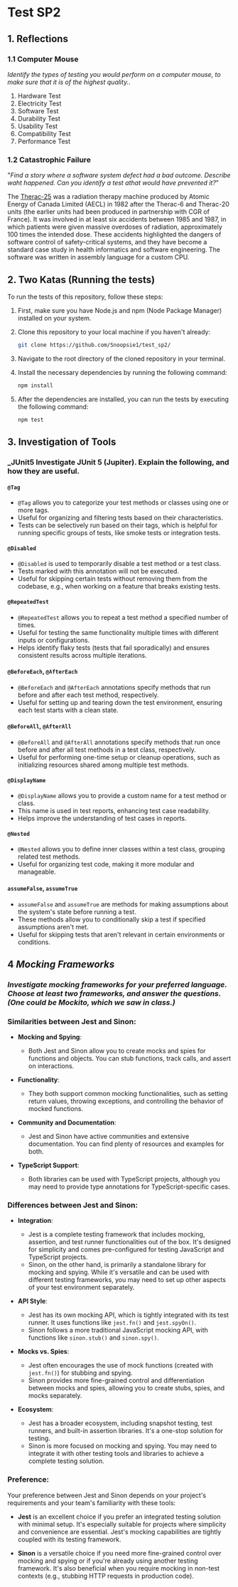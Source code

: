 # Test SP2

## 1. Reflections

### 1.1 Computer Mouse

_Identify the types of testing you would perform on a computer mouse, to make sure that it is of the highest quality._.

1. Hardware Test
2. Electricity Test
3. Software Test
4. Durability Test
5. Usability Test
6. Compatibility Test
7. Performance Test

### 1.2 Catastrophic Failure

"_Find a story where a software system defect had a bad outcome. Describe waht happened. Can you identify a test athat would have prevented it?_"

The [Therac-25](https://en.wikipedia.org/wiki/Therac-25) was a radiation therapy machine produced by Atomic Energy of Canada Limited (AECL) in 1982 after the Therac-6 and Therac-20 units (the earlier units had been produced in partnership with CGR of France). It was involved in at least six accidents between 1985 and 1987, in which patients were given massive overdoses of radiation, approximately 100 times the intended dose. These accidents highlighted the dangers of software control of safety-critical systems, and they have become a standard case study in health informatics and software engineering. The software was written in assembly language for a custom CPU.

## 2. Two Katas (Running the tests)

To run the tests of this repository, follow these steps:

1. First, make sure you have Node.js and npm (Node Package Manager) installed on your system.

2. Clone this repository to your local machine if you haven't already:

   ```bash
   git clone https://github.com/Snoopsie1/test_sp2/
   ```
3. Navigate to the root directory of the cloned repository in your terminal.

4. Install the necessary dependencies by running the following command:
   ```bash
   npm install
   ```
5. After the dependencies are installed, you can run the tests by executing the following command:
   ```bash
   npm test
   ```

## 3. Investigation of Tools

### _JUnit5 Investigate JUnit 5 (Jupiter). Explain the following, and how they are useful.

#### `@Tag`
- `@Tag` allows you to categorize your test methods or classes using one or more tags.
- Useful for organizing and filtering tests based on their characteristics.
- Tests can be selectively run based on their tags, which is helpful for running specific groups of tests, like smoke tests or integration tests.
#### `@Disabled`
- `@Disabled` is used to temporarily disable a test method or a test class.
- Tests marked with this annotation will not be executed.
- Useful for skipping certain tests without removing them from the codebase, e.g., when working on a feature that breaks existing tests.
#### `@RepeatedTest`
- `@RepeatedTest` allows you to repeat a test method a specified number of times.
- Useful for testing the same functionality multiple times with different inputs or configurations.
- Helps identify flaky tests (tests that fail sporadically) and ensures consistent results across multiple iterations.
#### `@BeforeEach`, `@AfterEach`
- `@BeforeEach` and `@AfterEach` annotations specify methods that run before and after each test method, respectively.
- Useful for setting up and tearing down the test environment, ensuring each test starts with a clean state.
#### `@BeforeAll`, `@AfterAll`
- `@BeforeAll` and `@AfterAll` annotations specify methods that run once before and after all test methods in a test class, respectively.
- Useful for performing one-time setup or cleanup operations, such as initializing resources shared among multiple test methods.
#### `@DisplayName`
- `@DisplayName` allows you to provide a custom name for a test method or class.
- This name is used in test reports, enhancing test case readability.
- Helps improve the understanding of test cases in reports.
#### `@Nested`
- `@Nested` allows you to define inner classes within a test class, grouping related test methods.
- Useful for organizing test code, making it more modular and manageable.
#### `assumeFalse`, `assumeTrue`
- `assumeFalse` and `assumeTrue` are methods for making assumptions about the system's state before running a test.
- These methods allow you to conditionally skip a test if specified assumptions aren't met.
- Useful for skipping tests that aren't relevant in certain environments or conditions.

## 4 _Mocking Frameworks_
### _Investigate mocking frameworks for your preferred language. Choose at least two frameworks, and answer the questions. (One could be Mockito, which we saw in class.)_

### Similarities between Jest and Sinon:

- **Mocking and Spying**:
   - Both Jest and Sinon allow you to create mocks and spies for functions and objects. You can stub functions, track calls, and assert on interactions.

- **Functionality**:
   - They both support common mocking functionalities, such as setting return values, throwing exceptions, and controlling the behavior of mocked functions.

- **Community and Documentation**:
   - Jest and Sinon have active communities and extensive documentation. You can find plenty of resources and examples for both.

- **TypeScript Support**:
   - Both libraries can be used with TypeScript projects, although you may need to provide type annotations for TypeScript-specific cases.

### Differences between Jest and Sinon:

- **Integration**:
   - Jest is a complete testing framework that includes mocking, assertion, and test runner functionalities out of the box. It's designed for simplicity and comes pre-configured for testing JavaScript and TypeScript projects.
   - Sinon, on the other hand, is primarily a standalone library for mocking and spying. While it's versatile and can be used with different testing frameworks, you may need to set up other aspects of your test environment separately.

- **API Style**:
   - Jest has its own mocking API, which is tightly integrated with its test runner. It uses functions like `jest.fn()` and `jest.spyOn()`.
   - Sinon follows a more traditional JavaScript mocking API, with functions like `sinon.stub()` and `sinon.spy()`.

- **Mocks vs. Spies**:
   - Jest often encourages the use of mock functions (created with `jest.fn()`) for stubbing and spying.
   - Sinon provides more fine-grained control and differentiation between mocks and spies, allowing you to create stubs, spies, and mocks separately.

- **Ecosystem**:
   - Jest has a broader ecosystem, including snapshot testing, test runners, and built-in assertion libraries. It's a one-stop solution for testing.
   - Sinon is more focused on mocking and spying. You may need to integrate it with other testing tools and libraries to achieve a complete testing solution.

### Preference:

Your preference between Jest and Sinon depends on your project's requirements and your team's familiarity with these tools:

- **Jest** is an excellent choice if you prefer an integrated testing solution with minimal setup. It's especially suitable for projects where simplicity and convenience are essential. Jest's mocking capabilities are tightly coupled with its testing framework.

- **Sinon** is a versatile choice if you need more fine-grained control over mocking and spying or if you're already using another testing framework. It's also beneficial when you require mocking in non-test contexts (e.g., stubbing HTTP requests in production code).
